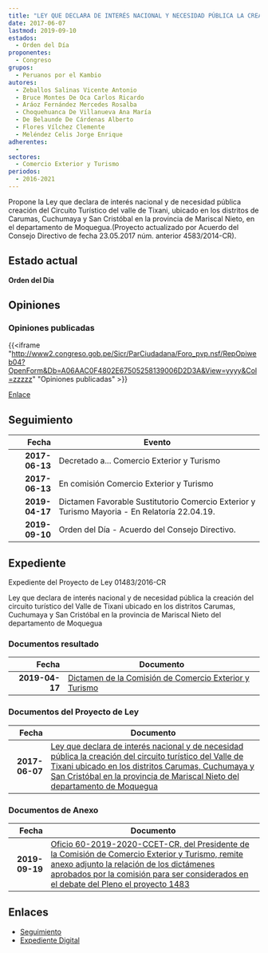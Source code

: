 ```yaml
---
title: "LEY QUE DECLARA DE INTERÉS NACIONAL Y NECESIDAD PÚBLICA LA CREACIÓN DEL CIRCUITO TURÍSTICO DEL VALLE DE TIXANI"
date: 2017-06-07
lastmod: 2019-09-10
estados: 
  - Orden del Día
proponentes: 
  - Congreso
grupos: 
  - Peruanos por el Kambio
autores: 
  - Zeballos Salinas Vicente Antonio
  - Bruce Montes De Oca Carlos Ricardo
  - Aráoz Fernández Mercedes Rosalba
  - Choquehuanca De Villanueva Ana María
  - De Belaunde De Cárdenas Alberto
  - Flores Vílchez Clemente
  - Meléndez Celis Jorge Enrique
adherentes: 
  - 
sectores: 
  - Comercio Exterior y Turismo
periodos: 
  - 2016-2021
---
```


Propone la Ley que declara de interés nacional y de necesidad pública creación del Circuito Turístico del valle de Tixani, ubicado en los distritos de Carumas, Cuchumaya y San Cristóbal en la provincia de Mariscal Nieto, en el departamento de Moquegua.(Proyecto actualizado por Acuerdo del Consejo Directivo de fecha 23.05.2017 núm. anterior 4583/2014-CR).


## Estado actual

**Orden del Día**

## Opiniones

### Opiniones publicadas

{{<iframe "http://www2.congreso.gob.pe/Sicr/ParCiudadana/Foro_pvp.nsf/RepOpiweb04?OpenForm&Db=A06AAC0F4802E67505258139006D2D3A&View=yyyy&Col=zzzzz" "Opiniones publicadas" >}}

[Enlace](http://www2.congreso.gob.pe/Sicr/ParCiudadana/Foro_pvp.nsf/RepOpiweb04?OpenForm&Db=A06AAC0F4802E67505258139006D2D3A&View=yyyy&Col=zzzzz)

## Seguimiento

| Fecha | Evento |
|------:|--------|
| **2017-06-13** | Decretado a... Comercio Exterior y Turismo|
| **2017-06-13** | En comisión Comercio Exterior y Turismo|
| **2019-04-17** | Dictamen Favorable Sustitutorio Comercio Exterior y Turismo Mayoria - En Relatoría 22.04.19.|
| **2019-09-10** | Orden del Día - Acuerdo del Consejo Directivo.|


## Expediente

Expediente del Proyecto de Ley 01483/2016-CR

Ley que declara de interés nacional y de necesidad pública la creación del circuito turístico del Valle de Tixani ubicado en los distritos Carumas, Cuchumaya y San Cristóbal en la provincia de Mariscal Nieto del departamento de Moquegua


### Documentos resultado

| Fecha | Documento |
|------:|--------|
| **2019-04-17** | [Dictamen de la Comisión de Comercio Exterior y Turismo](http://www.leyes.congreso.gob.pe/Documentos/2016_2021/Dictamenes/Proyectos_de_Ley/01483DC03MAY20190417.pdf) |

### Documentos del Proyecto de Ley

| Fecha | Documento |
|------:|--------|
| **2017-06-07** | [Ley que declara de interés nacional y de necesidad pública la creación del circuito turístico del Valle de Tixani ubicado en los distritos Carumas, Cuchumaya y San Cristóbal en la provincia de Mariscal Nieto del departamento de Moquegua](http://www.leyes.congreso.gob.pe/Documentos/2016_2021/Proyectos_de_Ley_y_de_Resoluciones_Legislativas/PL0148320170607..PDF) |

### Documentos de Anexo

| Fecha | Documento |
|------:|--------|
| **2019-09-19** | [Oficio 60-2019-2020-CCET-CR, del Presidente de la Comisión de Comercio Exterior y Turismo, remite anexo adjunto la relación de los dictámenes aprobados por la comisión para ser considerados en el debate del Pleno el proyecto 1483](http://www.leyes.congreso.gob.pe/Documentos/2016_2021/Oficios/Comisiones_Ordinarias/OFICIO-60-2019-2020-CCET-CR.pdf) |

## Enlaces 

- [Seguimiento](http://www2.congreso.gob.pe/Sicr/TraDocEstProc/CLProLey2016.nsf/f7fff46988ca05b1052578e100829cc7/8147a80dde6fb1f505258139006f428e?OpenDocument)
- [Expediente Digital](http://www2.congreso.gob.pehttp://www2.congreso.gob.pe/Sicr/TraDocEstProc/CLProLey2016.nsf/f7fff46988ca05b1052578e100829cc7/8147a80dde6fb1f505258139006f428e?OpenDocument&Click=05257FB7005EB655.eb71d0cf91d8294e05256cdf006b5706/$Body/0.1C6C)
